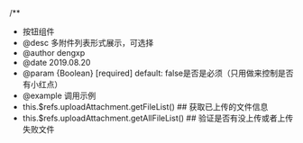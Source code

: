 <!--公用组件：上传附件 -->
/**
* 按钮组件
* @desc 多附件列表形式展示，可选择
* @author dengxp
* @date 2019.08.20
* @param {Boolean} [required]  default: false是否是必须（只用做来控制是否有小红点）
* @example 调用示例
    <upload-attachment :required="true" ref='attachment'/>
* this.$refs.uploadAttachment.getFileList()   ## 获取已上传的文件信息
* this.$refs.uploadAttachment.getAllFileList()  ## 验证是否有没上传或者上传失败文件
      
